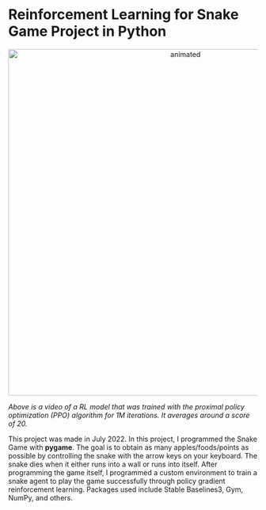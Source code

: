 # Reinforcement Learning for Snake Game Project in Python

<p align="center">
  <img src="https://user-images.githubusercontent.com/113403062/189812492-6b03500b-57ed-4111-9453-ec6abd43befe.gif" alt="animated" width=700 heigt=700/>
</p>

*Above is a video of a RL model that was trained with the proximal policy optimization (PPO) algorithm for 1M iterations. It averages around a score of 20.*

This project was made in July 2022. In this project, I programmed the Snake Game with **pygame**. The goal is to obtain as many apples/foods/points as possible by controlling the snake with the arrow keys on your keyboard. The snake dies when it either runs into a wall or runs into itself. After programming the game itself, I programmed a custom environment to train a snake agent to play the game successfully through policy gradient reinforcement learning. Packages used include Stable Baselines3, Gym, NumPy, and others.   

